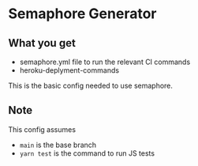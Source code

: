 # Semaphore Generator

## What you get

<!-- TODO: fill in the rest of this file -->
* semaphore.yml file to run the relevant CI commands
* heroku-deplyment-commands

This is the basic config needed to use semaphore.

## Note
This config assumes
 - `main` is the base branch
 - `yarn test` is the command to run JS tests
